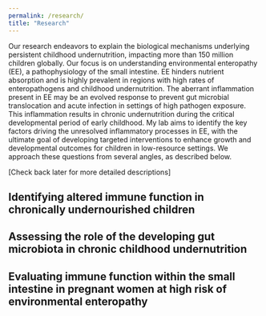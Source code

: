 ```yaml
---
permalink: /research/
title: "Research"
---
```


Our research endeavors to explain the biological mechanisms underlying persistent childhood undernutrition, impacting more than 150 million children globally. Our focus is on understanding environmental enteropathy (EE), a pathophysiology of the small intestine. EE hinders nutrient absorption and is highly prevalent in regions with high rates of enteropathogens and childhood undernutrition. The aberrant inflammation present in EE may be an evolved response to prevent gut microbial translocation and acute infection in settings of high pathogen exposure. This inflammation results in chronic undernutrition during the critical developmental period of early childhood. My lab aims to identify the key factors driving the unresolved inflammatory processes in EE, with the ultimate goal of developing targeted interventions to enhance growth and developmental outcomes for children in low-resource settings. We approach these questions from several angles, as described below.

[Check back later for more detailed descriptions]

## Identifying altered immune function in chronically undernourished children

## Assessing the role of the developing gut microbiota in chronic childhood undernutrition 

## Evaluating immune function within the small intestine in pregnant women at high risk of environmental enteropathy 

